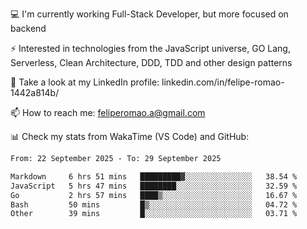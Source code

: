 💻 I'm currently working Full-Stack Developer, but more focused on backend

⚡ Interested in technologies from the JavaScript universe, GO Lang, Serverless, Clean Architecture, DDD, TDD and other design patterns

👥 Take a look at my LinkedIn profile: linkedin.com/in/felipe-romao-1442a814b/

📫 How to reach me: feliperomao.a@gmail.com

📊 Check my stats from WakaTime (VS Code) and GitHub:

<!--START_SECTION:waka-->

```txt
From: 22 September 2025 - To: 29 September 2025

Markdown     6 hrs 51 mins   █████████▓░░░░░░░░░░░░░░░   38.54 %
JavaScript   5 hrs 47 mins   ████████░░░░░░░░░░░░░░░░░   32.59 %
Go           2 hrs 57 mins   ████▒░░░░░░░░░░░░░░░░░░░░   16.67 %
Bash         50 mins         █▒░░░░░░░░░░░░░░░░░░░░░░░   04.72 %
Other        39 mins         █░░░░░░░░░░░░░░░░░░░░░░░░   03.71 %
```

<!--END_SECTION:waka-->
